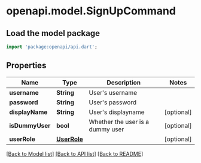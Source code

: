 # openapi.model.SignUpCommand

## Load the model package
```dart
import 'package:openapi/api.dart';
```

## Properties
Name | Type | Description | Notes
------------ | ------------- | ------------- | -------------
**username** | **String** | User's username | 
**password** | **String** | User's password | 
**displayName** | **String** | User's displayname | [optional] 
**isDummyUser** | **bool** | Whether the user is a dummy user | [optional] 
**userRole** | [**UserRole**](UserRole.md) |  | [optional] 

[[Back to Model list]](../README.md#documentation-for-models) [[Back to API list]](../README.md#documentation-for-api-endpoints) [[Back to README]](../README.md)


